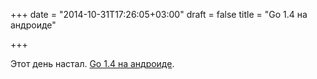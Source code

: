 +++
date = "2014-10-31T17:26:05+03:00"
draft = false
title = "Go 1.4 на андроиде"

+++

<p>Этот день настал. <a href="http://www.reddit.com/r/golang/comments/2kv0s1/go_14_on_android/">Go 1.4 на андроиде</a>.&nbsp;</p>

